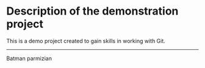 # Description of the demonstration project

This is a demo project created to gain skills in working with Git.

---

Batman parmizian
